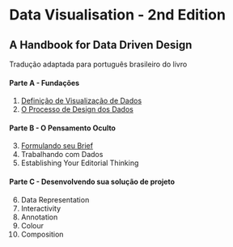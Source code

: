 # Data Visualisation - 2nd Edition
## A Handbook for Data Driven Design

Tradução adaptada para português brasileiro do livro

#### Parte A - Fundações

1. [Definição de Visualização de Dados](/PartA/DefiningDataVisualisation.md)
2. [O Processo de Design dos Dados](/PartA/TheVisualisationDesignProcess.md)

#### Parte B - O Pensamento Oculto

3. [Formulando seu Brief](/PartB/FormulatingYourBrief.md)
4. Trabalhando com Dados
5. Establishing Your Editorial Thinking

#### Parte C - Desenvolvendo sua solução de projeto

6. Data Representation
7. Interactivity
8. Annotation
9. Colour
10. Composition
